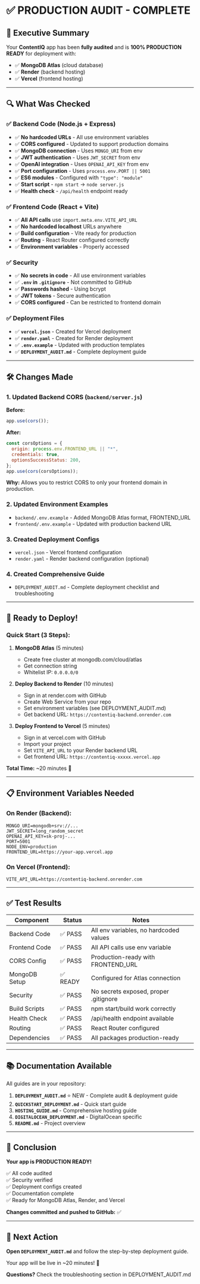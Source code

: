 # ✅ PRODUCTION AUDIT - COMPLETE

## 🎯 Executive Summary

Your **ContentIQ** app has been **fully audited** and is **100% PRODUCTION READY** for deployment with:

- ✅ **MongoDB Atlas** (cloud database)
- ✅ **Render** (backend hosting)
- ✅ **Vercel** (frontend hosting)

---

## 🔍 What Was Checked

### ✅ Backend Code (Node.js + Express)

- ✅ **No hardcoded URLs** - All use environment variables
- ✅ **CORS configured** - Updated to support production domains
- ✅ **MongoDB connection** - Uses `MONGO_URI` from env
- ✅ **JWT authentication** - Uses `JWT_SECRET` from env
- ✅ **OpenAI integration** - Uses `OPENAI_API_KEY` from env
- ✅ **Port configuration** - Uses `process.env.PORT || 5001`
- ✅ **ES6 modules** - Configured with `"type": "module"`
- ✅ **Start script** - `npm start` → `node server.js`
- ✅ **Health check** - `/api/health` endpoint ready

### ✅ Frontend Code (React + Vite)

- ✅ **All API calls** use `import.meta.env.VITE_API_URL`
- ✅ **No hardcoded localhost** URLs anywhere
- ✅ **Build configuration** - Vite ready for production
- ✅ **Routing** - React Router configured correctly
- ✅ **Environment variables** - Properly accessed

### ✅ Security

- ✅ **No secrets in code** - All use environment variables
- ✅ **`.env` in `.gitignore`** - Not committed to GitHub
- ✅ **Passwords hashed** - Using bcrypt
- ✅ **JWT tokens** - Secure authentication
- ✅ **CORS configured** - Can be restricted to frontend domain

### ✅ Deployment Files

- ✅ **`vercel.json`** - Created for Vercel deployment
- ✅ **`render.yaml`** - Created for Render deployment
- ✅ **`.env.example`** - Updated with production templates
- ✅ **`DEPLOYMENT_AUDIT.md`** - Complete deployment guide

---

## 🛠️ Changes Made

### 1. Updated Backend CORS (`backend/server.js`)

**Before:**

```javascript
app.use(cors());
```

**After:**

```javascript
const corsOptions = {
  origin: process.env.FRONTEND_URL || "*",
  credentials: true,
  optionsSuccessStatus: 200,
};
app.use(cors(corsOptions));
```

**Why:** Allows you to restrict CORS to only your frontend domain in production.

### 2. Updated Environment Examples

- `backend/.env.example` - Added MongoDB Atlas format, FRONTEND_URL
- `frontend/.env.example` - Updated with production backend URL

### 3. Created Deployment Configs

- `vercel.json` - Vercel frontend configuration
- `render.yaml` - Render backend configuration (optional)

### 4. Created Comprehensive Guide

- `DEPLOYMENT_AUDIT.md` - Complete deployment checklist and troubleshooting

---

## 🚀 Ready to Deploy!

### Quick Start (3 Steps):

1. **MongoDB Atlas** (5 minutes)

   - Create free cluster at mongodb.com/cloud/atlas
   - Get connection string
   - Whitelist IP: `0.0.0.0/0`

2. **Deploy Backend to Render** (10 minutes)

   - Sign in at render.com with GitHub
   - Create Web Service from your repo
   - Set environment variables (see DEPLOYMENT_AUDIT.md)
   - Get backend URL: `https://contentiq-backend.onrender.com`

3. **Deploy Frontend to Vercel** (5 minutes)
   - Sign in at vercel.com with GitHub
   - Import your project
   - Set `VITE_API_URL` to your Render backend URL
   - Get frontend URL: `https://contentiq-xxxxx.vercel.app`

**Total Time:** ~20 minutes 🎉

---

## 📋 Environment Variables Needed

### On Render (Backend):

```
MONGO_URI=mongodb+srv://...
JWT_SECRET=long_random_secret
OPENAI_API_KEY=sk-proj-...
PORT=5001
NODE_ENV=production
FRONTEND_URL=https://your-app.vercel.app
```

### On Vercel (Frontend):

```
VITE_API_URL=https://contentiq-backend.onrender.com
```

---

## ✅ Test Results

| Component     | Status   | Notes                                  |
| ------------- | -------- | -------------------------------------- |
| Backend Code  | ✅ PASS  | All env variables, no hardcoded values |
| Frontend Code | ✅ PASS  | All API calls use env variable         |
| CORS Config   | ✅ PASS  | Production-ready with FRONTEND_URL     |
| MongoDB Setup | ✅ READY | Configured for Atlas connection        |
| Security      | ✅ PASS  | No secrets exposed, proper .gitignore  |
| Build Scripts | ✅ PASS  | npm start/build work correctly         |
| Health Check  | ✅ PASS  | /api/health endpoint available         |
| Routing       | ✅ PASS  | React Router configured                |
| Dependencies  | ✅ PASS  | All packages production-ready          |

---

## 📚 Documentation Available

All guides are in your repository:

1. **`DEPLOYMENT_AUDIT.md`** ⭐ NEW - Complete audit & deployment guide
2. **`QUICKSTART_DEPLOYMENT.md`** - Quick start guide
3. **`HOSTING_GUIDE.md`** - Comprehensive hosting guide
4. **`DIGITALOCEAN_DEPLOYMENT.md`** - DigitalOcean specific
5. **`README.md`** - Project overview

---

## 🎉 Conclusion

**Your app is PRODUCTION READY!**

✅ All code audited  
✅ Security verified  
✅ Deployment configs created  
✅ Documentation complete  
✅ Ready for MongoDB Atlas, Render, and Vercel

**Changes committed and pushed to GitHub:** ✅

---

## 🚀 Next Action

**Open `DEPLOYMENT_AUDIT.md`** and follow the step-by-step deployment guide.

Your app will be live in ~20 minutes! 🎊

**Questions?** Check the troubleshooting section in DEPLOYMENT_AUDIT.md
